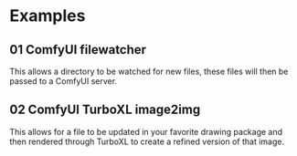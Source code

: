 # Examples

## 01 ComfyUI filewatcher
This allows a directory to be watched for new files, these files will then be passed to a ComfyUI server.

## 02 ComfyUI TurboXL image2img
This allows for a file to be updated in your favorite drawing package and then rendered through TurboXL to create a refined version of that image.